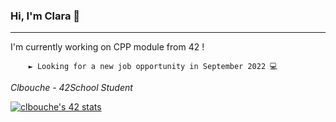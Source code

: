 ### Hi, I'm Clara 👋
---

I'm currently working on CPP module from 42 ! 

        ► Looking for a new job opportunity in September 2022 💻 

*Clbouche - 42School Student*

[![clbouche's 42 stats](https://badge42.herokuapp.com/api/stats/clbouche?privacyEmail=true)](https://github.com/JaeSeoKim/badge42)

<!--
**clbouche/clbouche** is a ✨ _special_ ✨ repository because its `README.md` (this file) appears on your GitHub profile.

Here are some ideas to get you started:

- 🔭 I’m currently working on ...
- 🌱 I’m currently learning ...
- 👯 I’m looking to collaborate on ...
- 🤔 I’m looking for help with ...
- 💬 Ask me about ...
- 📫 How to reach me: ...
- 😄 Pronouns: ...
- ⚡ Fun fact: ...
-->

